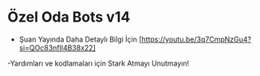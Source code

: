 # Özel Oda Bots v14

- Şuan Yayında Daha Detaylı Bilgi İçin [https://youtu.be/3q7CmpNzGu4?si=QOc83nfIl4B38x22]

-Yardımları ve kodlamaları için Stark Atmayı Unutmayın!
